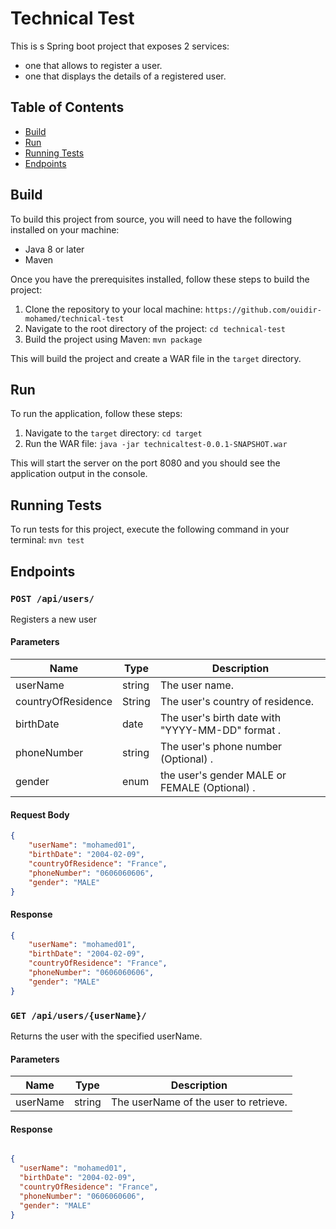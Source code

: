# Technical Test

This is s Spring boot project that exposes 2 services:

- one that allows to register a user.
- one that displays the details of a registered user.

## Table of Contents

- [Build](#Build)
- [Run](#Run)
- [Running Tests](#Running-Tests)
- [Endpoints](#Endpoints)

## Build

To build this project from source, you will need to have the following installed on your machine:

- Java 8 or later
- Maven

Once you have the prerequisites installed, follow these steps to build the project:

1. Clone the repository to your local machine: `https://github.com/ouidir-mohamed/technical-test`
2. Navigate to the root directory of the project: `cd technical-test`
3. Build the project using Maven: `mvn package`

This will build the project and create a WAR file in the `target` directory.

## Run

To run the application, follow these steps:

1. Navigate to the `target` directory: `cd target`
2. Run the WAR file: `java -jar technicaltest-0.0.1-SNAPSHOT.war`

This will start the server on the port 8080 and you should see the application output in the console.

## Running Tests

To run tests for this project, execute the following command in your terminal: `mvn test`

## Endpoints

### `POST /api/users/`

Registers a new user

#### Parameters

| Name | Type | Description
| -------- | ---------- | ------------
| userName | string | The user name. |
| countryOfResidence | String | The user's country of residence. |
| birthDate | date | The user's birth date with "YYYY-MM-DD" format . |
| phoneNumber | string | The user's phone number (Optional) . |
| gender | enum |  the user's gender MALE or FEMALE (Optional) . |

#### Request Body

``` json
{
    "userName": "mohamed01",
    "birthDate": "2004-02-09",
    "countryOfResidence": "France",
    "phoneNumber": "0606060606",
    "gender": "MALE"
}

```

#### Response

``` json
{
    "userName": "mohamed01",
    "birthDate": "2004-02-09",
    "countryOfResidence": "France",
    "phoneNumber": "0606060606",
    "gender": "MALE"
}

```

### `GET /api/users/{userName}/`

Returns the user with the specified userName.

#### Parameters

| Name | Type | Description |
| ---- | ---- | ----------- |
| userName | string | The userName of the user to retrieve. |

#### Response

```json

{
  "userName": "mohamed01",
  "birthDate": "2004-02-09",
  "countryOfResidence": "France",
  "phoneNumber": "0606060606",
  "gender": "MALE"
}

```